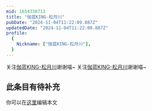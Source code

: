 ```yaml
---
mid: 1654338713
title: "伽蓝KING-松月川"
pubDate: "2024-11-04T11:22:09.887Z"
updatedDate: "2024-11-04T11:22:09.887Z"
profile:
  {
    Nickname: ["伽蓝KING-松月川"],
  }
---
```


关注[伽蓝KING-松月川](https://space.bilibili.com/1654338713)谢谢喵~ 关注[伽蓝KING-松月川](https://space.bilibili.com/1654338713)谢谢喵~

## 此条目有待补充
你可以在[这里](https://github.com/Yuhanawa/VTuber.ICU/edit/master/src/content/v/伽蓝KING-松月川/index.md)编辑本文
